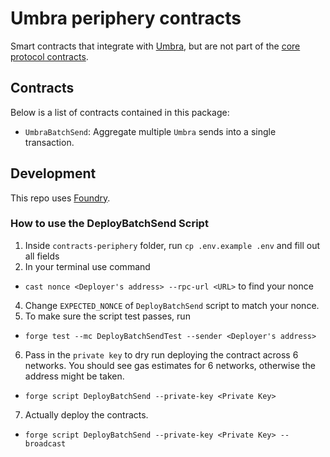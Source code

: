 # Umbra periphery contracts

Smart contracts that integrate with [Umbra](../README.md), but are not part of the [core protocol contracts](../contracts-core/).

## Contracts

Below is a list of contracts contained in this package:

- `UmbraBatchSend`: Aggregate multiple `Umbra` sends into a single transaction.

## Development

This repo uses [Foundry](https://github.com/gakonst/foundry).

### How to use the DeployBatchSend Script

1. Inside `contracts-periphery` folder, run `cp .env.example .env` and fill out all fields
2. In your terminal use command

- `cast nonce <Deployer's address> --rpc-url <URL>` to find your nonce

4. Change `EXPECTED_NONCE` of `DeployBatchSend` script to match your nonce.
5. To make sure the script test passes, run

- `forge test --mc DeployBatchSendTest --sender <Deployer's address>`

6. Pass in the `private key` to dry run deploying the contract across 6 networks. You should see gas estimates for 6 networks, otherwise the address might be taken.

- `forge script DeployBatchSend --private-key <Private Key> `

7. Actually deploy the contracts.

- `forge script DeployBatchSend --private-key <Private Key> --broadcast`
